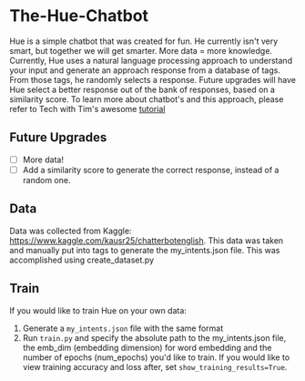 # The-Hue-Chatbot
Hue is a simple chatbot that was created for fun. He currently isn't very smart, but together we will get smarter. More data = more knowledge. Currently, Hue uses a natural language processing approach to understand your input and generate an approach response from a database of tags. From those tags, he randomly selects a response. Future upgrades will have Hue select a better response out of the bank of responses, based on a similarity score. To learn more about chatbot's and this approach, please refer to Tech with Tim's awesome [tutorial](https://www.youtube.com/watch?v=wypVcNIH6D4) 

## Future Upgrades
- [ ] More data!
- [ ] Add a similarity score to generate the correct response, instead of a random one.

## Data
Data was collected from Kaggle: https://www.kaggle.com/kausr25/chatterbotenglish. This data was taken and manually put into tags to generate the my_intents.json file. This was accomplished using create_dataset.py

## Train
If you would like to train Hue on your own data: 
1) Generate a `my_intents.json` file with the same format
2) Run `train.py` and specify the absolute path to the my_intents.json file, the emb_dim (embedding dimension) for word embedding and the number of epochs (num_epochs) you'd like to train. If you would like to view training accuracy and loss after, set `show_training_results=True`. 

